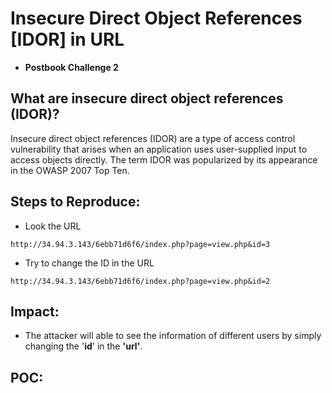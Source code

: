 # Insecure Direct Object References [IDOR] in URL

* **Postbook Challenge 2**

## What are insecure direct object references (IDOR)?

Insecure direct object references (IDOR) are a type of access control vulnerability that arises when an application uses user-supplied input to access objects directly. The term IDOR was popularized by its appearance in the OWASP 2007 Top Ten.

## Steps to Reproduce:

* Look the URL
```
http://34.94.3.143/6ebb71d6f6/index.php?page=view.php&id=3
```
* Try to change the ID in the URL
```
http://34.94.3.143/6ebb71d6f6/index.php?page=view.php&id=2
```

## Impact:

- The attacker will able to see the information of different users by simply changing the '**id**' in the **'url'**.

## POC:

